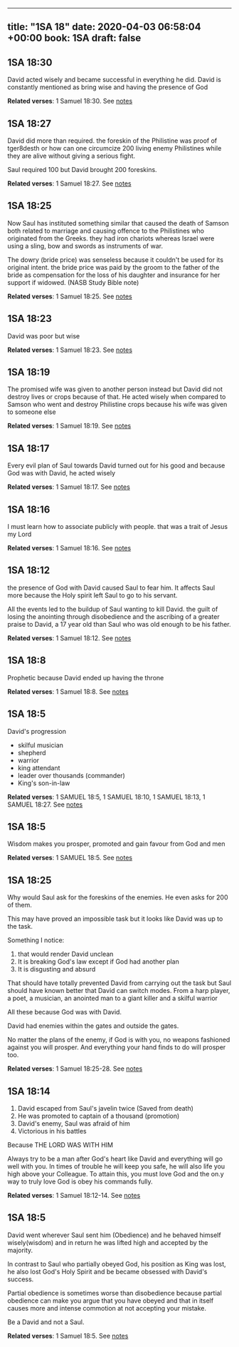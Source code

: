 
---
title: "1SA 18"
date: 2020-04-03 06:58:04 +00:00
book: 1SA
draft: false
---

## 1SA 18:30

David acted wisely and became successful in everything he did. David is constantly mentioned as bring wise and having the presence of God

**Related verses**: 1 Samuel 18:30. See [notes](https://my.bible.com/notes/3399408606520271220)


## 1SA 18:27

David did more than required. the foreskin of the Philistine was proof of tger8desth or how can one circumcize 200 living enemy Philistines while they are alive without giving a serious fight.

Saul required 100 but David brought 200 foreskins.

**Related verses**: 1 Samuel 18:27. See [notes](https://my.bible.com/notes/3399407872206692715)


## 1SA 18:25

Now Saul has instituted something similar that caused the death of Samson both related to marriage and causing offence to the Philistines who originated from the Greeks. they had iron chariots whereas Israel were using a sling, bow and swords as instruments of war.

The dowry (bride price) was senseless because it couldn't be used for its original intent. the bride price was paid by the groom to the father of the bride as compensation for the loss of his daughter and insurance for her support if widowed. (NASB Study Bible note)

**Related verses**: 1 Samuel 18:25. See [notes](https://my.bible.com/notes/3399406671478120802)


## 1SA 18:23

David was poor but wise

**Related verses**: 1 Samuel 18:23. See [notes](https://my.bible.com/notes/3399403350805700929)


## 1SA 18:19

The promised wife was given to another person instead but David did not destroy lives or crops because of that. He acted wisely when compared to Samson who went and destroy Philistine crops because his wife was given to someone else

**Related verses**: 1 Samuel 18:19. See [notes](https://my.bible.com/notes/3399390496086024428)


## 1SA 18:17

Every evil plan of Saul towards David turned out for his good and because God was with David, he acted wisely

**Related verses**: 1 Samuel 18:17. See [notes](https://my.bible.com/notes/3399389661268533470)


## 1SA 18:16

I must learn how to associate publicly with people. that was a trait of Jesus my Lord

**Related verses**: 1 Samuel 18:16. See [notes](https://my.bible.com/notes/3399388402792784084)


## 1SA 18:12

the presence of God with David caused Saul to fear him. It affects Saul more because the Holy spirit left Saul to go to his servant.

All the events led to the buildup of Saul wanting to kill David. the guilt of losing the anointing through disobedience and the ascribing of a greater praise to David, a 17 year old than Saul who was old enough to be his father.

**Related verses**: 1 Samuel 18:12. See [notes](https://my.bible.com/notes/3399379967367962731)


## 1SA 18:8

Prophetic because David ended up having the throne

**Related verses**: 1 Samuel 18:8. See [notes](https://my.bible.com/notes/3399377765358362703)


## 1SA 18:5

David's progression
- skilful musician 
- shepherd
- warrior
- king attendant
- leader over thousands (commander)
- King's son-in-law

**Related verses**: 1 SAMUEL 18:5, 1 SAMUEL 18:10, 1 SAMUEL 18:13, 1 SAMUEL 18:27. See [notes](https://my.bible.com/notes/2632593828146307922)


## 1SA 18:5

Wisdom makes you prosper, promoted and gain favour from God and men

**Related verses**: 1 SAMUEL 18:5. See [notes](https://my.bible.com/notes/2631854209721164026)


## 1SA 18:25

Why would Saul ask for the foreskins of the enemies.  He even asks for 200 of them. 

This may have proved an impossible task but it looks like David was up to the task. 

Something I notice:
1. that would render David unclean
2. It is breaking God's law except if God had another plan
3. It is disgusting and absurd

That should have totally prevented David from carrying out the task but Saul should have known better that David can switch modes. From a harp player, a poet, a musician, an anointed man to a giant killer and a skilful warrior

All these because God was with David.

David had enemies within the gates and outside the gates.

No matter the plans of the enemy, if God is with you, no weapons fashioned against you will prosper. And everything your hand finds to do will prosper too.

**Related verses**: 1 Samuel 18:25-28. See [notes](https://my.bible.com/notes/2276155706133176956)


## 1SA 18:14

1. David escaped from Saul's javelin twice (Saved from death)
2. He was promoted  to captain of a thousand (promotion)
3. David's enemy, Saul was afraid of him
4. Victorious in his battles

Because THE LORD WAS WITH HIM

Always try to be a man after God's heart like David and everything will go well with you. In times of trouble he will keep you safe, he will also life you high above your Colleague. To attain this, you must love God and the on.y way to truly love God is obey his commands fully.

**Related verses**: 1 Samuel 18:12-14. See [notes](https://my.bible.com/notes/2274599251718431423)


## 1SA 18:5

David went wherever Saul sent him (Obedience) and he behaved himself wisely(wisdom) and in return he was lifted high and accepted by the majority.

In contrast to Saul who partially obeyed God, his position as King was lost, he also lost God's Holy Spirit and be became obsessed with David's success.


Partial obedience is sometimes worse than disobedience because partial obedience can make you argue that you have obeyed and that in itself causes more and intense commotion at not accepting your mistake.

Be a David and not a Saul.

**Related verses**: 1 Samuel 18:5. See [notes](https://my.bible.com/notes/2274591806073856680)

